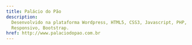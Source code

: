 ```yaml
---
title: Palácio do Pão
description:
  Desenvolvido na plataforma Wordpress, HTML5, CSS3, Javascript, PHP,
  Responsivo, Bootstrap.
href: http://www.palaciodopao.com.br
---
```

